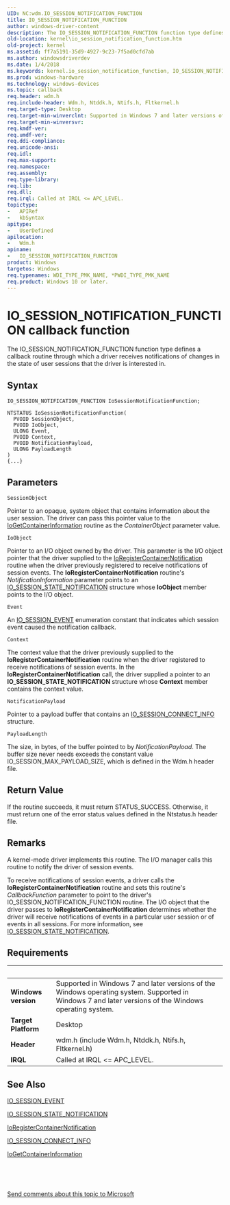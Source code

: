 ```yaml
---
UID: NC:wdm.IO_SESSION_NOTIFICATION_FUNCTION
title: IO_SESSION_NOTIFICATION_FUNCTION
author: windows-driver-content
description: The IO_SESSION_NOTIFICATION_FUNCTION function type defines a callback routine through which a driver receives notifications of changes in the state of user sessions that the driver is interested in.
old-location: kernel\io_session_notification_function.htm
old-project: kernel
ms.assetid: ff7a5191-35d9-4927-9c23-7f5ad0cfd7ab
ms.author: windowsdriverdev
ms.date: 1/4/2018
ms.keywords: kernel.io_session_notification_function, IO_SESSION_NOTIFICATION_FUNCTION callback function [Kernel-Mode Driver Architecture], IO_SESSION_NOTIFICATION_FUNCTION, wdm/IO_SESSION_NOTIFICATION_FUNCTION, DrvrRtns_b956c11f-2757-437b-b406-958fdced8f94.xml
ms.prod: windows-hardware
ms.technology: windows-devices
ms.topic: callback
req.header: wdm.h
req.include-header: Wdm.h, Ntddk.h, Ntifs.h, Fltkernel.h
req.target-type: Desktop
req.target-min-winverclnt: Supported in Windows 7 and later versions of the Windows operating system.
req.target-min-winversvr: 
req.kmdf-ver: 
req.umdf-ver: 
req.ddi-compliance: 
req.unicode-ansi: 
req.idl: 
req.max-support: 
req.namespace: 
req.assembly: 
req.type-library: 
req.lib: 
req.dll: 
req.irql: Called at IRQL <= APC_LEVEL.
topictype:
-	APIRef
-	kbSyntax
apitype:
-	UserDefined
apilocation:
-	Wdm.h
apiname:
-	IO_SESSION_NOTIFICATION_FUNCTION
product: Windows
targetos: Windows
req.typenames: WDI_TYPE_PMK_NAME, *PWDI_TYPE_PMK_NAME
req.product: Windows 10 or later.
---
```



# IO_SESSION_NOTIFICATION_FUNCTION callback function
The IO_SESSION_NOTIFICATION_FUNCTION function type defines a callback routine through which a driver receives notifications of changes in the state of user sessions that the driver is interested in.

## Syntax

```
IO_SESSION_NOTIFICATION_FUNCTION IoSessionNotificationFunction;

NTSTATUS IoSessionNotificationFunction(
  PVOID SessionObject,
  PVOID IoObject,
  ULONG Event,
  PVOID Context,
  PVOID NotificationPayload,
  ULONG PayloadLength
)
{...}
```

## Parameters

`SessionObject`

Pointer to an opaque, system object that contains information about the user session. The driver can pass this pointer value to the <a href="..\wdm\nf-wdm-iogetcontainerinformation.md">IoGetContainerInformation</a> routine as the <i>ContainerObject</i> parameter value.

`IoObject`

Pointer to an I/O object owned by the driver. This parameter is the I/O object pointer that the driver supplied to the <a href="..\wdm\nf-wdm-ioregistercontainernotification.md">IoRegisterContainerNotification</a> routine when the driver previously registered to receive notifications of session events. The <b>IoRegisterContainerNotification</b> routine's <i>NotificationInformation</i> parameter points to an <a href="..\wdm\ns-wdm-_io_session_state_notification.md">IO_SESSION_STATE_NOTIFICATION</a> structure whose <b>IoObject</b> member points to the I/O object.

`Event`

An <a href="..\wdm\ne-wdm-_io_session_event.md">IO_SESSION_EVENT</a> enumeration constant that indicates which session event caused the notification callback.

`Context`

The context value that the driver previously supplied to the <b>IoRegisterContainerNotification</b> routine when the driver registered to receive notifications of session events. In the <b>IoRegisterContainerNotification</b> call, the driver supplied a pointer to an <b>IO_SESSION_STATE_NOTIFICATION</b> structure whose <b>Context</b> member contains the context value.

`NotificationPayload`

Pointer to a payload buffer that contains an <a href="..\wdm\ns-wdm-_io_session_connect_info.md">IO_SESSION_CONNECT_INFO</a> structure.

`PayloadLength`

The size, in bytes, of the buffer pointed to by <i>NotificationPayload</i>. The buffer size never needs exceeds the constant value IO_SESSION_MAX_PAYLOAD_SIZE, which is defined in the Wdm.h header file.


## Return Value

If the routine succeeds, it must return STATUS_SUCCESS. Otherwise, it must return one of the error status values defined in the Ntstatus.h header file.

## Remarks

A kernel-mode driver implements this routine. The I/O manager calls this routine to notify the driver of session events.

To receive notifications of session events, a driver calls the <b>IoRegisterContainerNotification</b> routine and sets this routine's <i>CallbackFunction</i> parameter to point to the driver's IO_SESSION_NOTIFICATION_FUNCTION routine. The I/O object that the driver passes to <b>IoRegisterContainerNotification</b> determines whether the driver will receive notifications of events in a particular user session or of events in all sessions. For more information, see <a href="..\wdm\ns-wdm-_io_session_state_notification.md">IO_SESSION_STATE_NOTIFICATION</a>.

## Requirements
| &nbsp; | &nbsp; |
| ---- |:---- |
| **Windows version** | Supported in Windows 7 and later versions of the Windows operating system. Supported in Windows 7 and later versions of the Windows operating system. |
| **Target Platform** | Desktop |
| **Header** | wdm.h (include Wdm.h, Ntddk.h, Ntifs.h, Fltkernel.h) |
| **IRQL** | Called at IRQL <= APC_LEVEL. |

## See Also

<a href="..\wdm\ne-wdm-_io_session_event.md">IO_SESSION_EVENT</a>

<a href="..\wdm\ns-wdm-_io_session_state_notification.md">IO_SESSION_STATE_NOTIFICATION</a>

<a href="..\wdm\nf-wdm-ioregistercontainernotification.md">IoRegisterContainerNotification</a>

<a href="..\wdm\ns-wdm-_io_session_connect_info.md">IO_SESSION_CONNECT_INFO</a>

<a href="..\wdm\nf-wdm-iogetcontainerinformation.md">IoGetContainerInformation</a>

 

 

<a href="mailto:wsddocfb@microsoft.com?subject=Documentation%20feedback [kernel\kernel]:%20IO_SESSION_NOTIFICATION_FUNCTION callback function%20 RELEASE:%20(1/4/2018)&amp;body=%0A%0APRIVACY STATEMENT%0A%0AWe use your feedback to improve the documentation. We don't use your email address for any other purpose, and we'll remove your email address from our system after the issue that you're reporting is fixed. While we're working to fix this issue, we might send you an email message to ask for more info. Later, we might also send you an email message to let you know that we've addressed your feedback.%0A%0AFor more info about Microsoft's privacy policy, see http://privacy.microsoft.com/en-us/default.aspx." title="Send comments about this topic to Microsoft">Send comments about this topic to Microsoft</a>